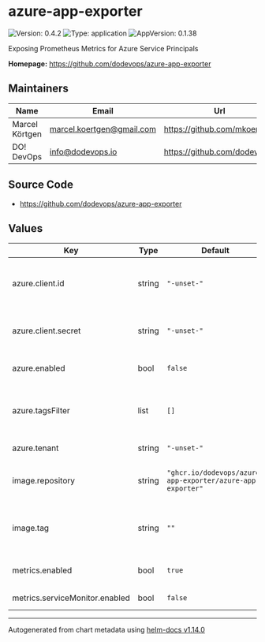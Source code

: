 # azure-app-exporter

![Version: 0.4.2](https://img.shields.io/badge/Version-0.4.2-informational?style=flat-square) ![Type: application](https://img.shields.io/badge/Type-application-informational?style=flat-square) ![AppVersion: 0.1.38](https://img.shields.io/badge/AppVersion-0.1.38-informational?style=flat-square)

Exposing Prometheus Metrics for Azure Service Principals

**Homepage:** <https://github.com/dodevops/azure-app-exporter>

## Maintainers

| Name | Email | Url |
| ---- | ------ | --- |
| Marcel Körtgen | <marcel.koertgen@gmail.com> | <https://github.com/mkoertgen> |
| DO! DevOps | <info@dodevops.io> | <https://github.com/dodevops> |

## Source Code

* <https://github.com/dodevops/azure-app-exporter>

## Values

| Key | Type | Default | Description |
|-----|------|---------|-------------|
| azure.client.id | string | `"-unset-"` | The AppId of the Service Principal for listing Azure applications |
| azure.client.secret | string | `"-unset-"` | The Client Secret of the Service Principal |
| azure.enabled | bool | `false` | Enable connection to Azure |
| azure.tagsFilter | list | `[]` | a list of tags. Only the apps having one of the tags are returned |
| azure.tenant | string | `"-unset-"` | Your Azure Tenant Id |
| image.repository | string | `"ghcr.io/dodevops/azure-app-exporter/azure-app-exporter"` | The container image repository to use |
| image.tag | string | `""` | Overrides the image tag whose default is the chart appVersion. |
| metrics.enabled | bool | `true` | Enable Prometheus metrics |
| metrics.serviceMonitor.enabled | bool | `false` | Enable a [ServiceMonitor](https://github.com/prometheus-operator/prometheus-operator/blob/main/Documentation/api.md#servicemonitorspec) |

----------------------------------------------
Autogenerated from chart metadata using [helm-docs v1.14.0](https://github.com/norwoodj/helm-docs/releases/v1.14.0)

